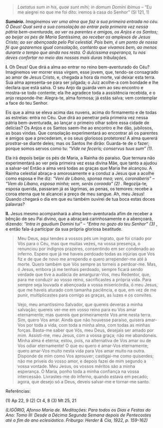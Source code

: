 > *Laetatus sum in his, quae sunt mihi; in domum Domini ibimus* – “Eu me alegrei no que me foi dito: iremos à casa do Senhor” (Sl 121, 1)

***Sumário.** Imaginemos ver uma alma que faz a sua primeira entrada no céu. Ó Deus! Qual será a sua consolação ao entrar pela primeira vez nessa pátria bem-aventurada, ao ver os parentes e amigos, os Anjos e os Santos; ao beijar os pés de Maria Santíssima, ao receber os amplexos de Jesus Cristo; ao ser abençoada pelo Pai celestial. Pois bem, é um ponto de nossa fé que gozaremos igual consolação, contanto que vivamos bem, ao menos durante o tempo que ainda nos resta. Ó dulcíssima esperança, tu nos deves confortar no meio das nossas mais duras tribulações.*

**I.** Oh Deus! Que dirá a alma ao entrar no reino bem-aventurado do Céu? Imaginemos ver morrer essa virgem, esse jovem, que, tendo-se consagrado ao amor de Jesus Cristo, e, chegada a hora da morte, vai deixar esta terra. Sua alma apresenta-se para ser julgada; o Juiz acolhe-a com bondade e lhe declara que está salva. O seu Anjo da guarda vem ao seu encontro e mostra-se todo contente; ela lhe agradece toda a assistência recebida, e o anjo responde-lhe: Alegra-te, alma formosa; já estás salva; vem contemplar a face do teu Senhor.

Eis que a alma se eleva acima das nuvens, acima do firmamento e de todas as estrelas: entra no Céu. Que dirá ao penetrar pela primeira vez nessa pátria bem-aventurada, ao lançar o primeiro olhar sobre essa cidade de delícias? Os Anjos e os Santos saem-lhe ao encontro e lhe dão, jubilosos, as boas vindas. Que consolação experimentará ao encontrar ali os parentes e amigos que a precederam, e os seus gloriosos protetores! A alma quererá prostrar-se diante deles; mas os Santos lhe dirão: Guarda-te de o fazer; porque somos servos como tu: *“Vide ne feceris; conservus tuus sum” (1).*

Ela irá depois beijar os pés de Maria, a Rainha do paraíso. Que ternura não experimentará ao ver pela primeira vez essa divina Mãe, que tanto a ajudou a salvar-se! Então a alma verá todas as graças que Maria lhe alcançou. A Rainha celestial abraça-a amorosamente e a conduz a Jesus que a acolhe como esposa e lhe diz: *“Veni de Libano, sponsa mea; veni, coronaberis” – “Vem do Líbano, esposa minha; vem, serás coroada” (2)* . Regozija-te, esposa querida, passaram já as lágrimas, as penas, os temores: recebe a coroa eterna que te alcancei a preço de meu sangue. Ah, meu Jesus! Quando chegará o dia em que eu também ouvirei de tua boca estas doces palavras?

**II.** Jesus mesmo acompanhará a alma bem-aventurada afim de receber a bênção de seu Pai divino, que a abraçará carinhosamente e a abençoará, dizendo: *“Intra in gaudium Domini tui” – “Entra no gozo do teu Senhor” (3)* , e então fala-á participar da sua própria gloriosa beatitude.

> Meu Deus, aqui tendes a vossos pés um ingrato, que foi criado por Vós para o Céu, mas que muitas vezes, na vossa presença, o renunciou por indignos prazeres, consentindo em ser condenado ao inferno. Espero que já me haveis perdoado todas as injúrias que Vos fiz e de que de novo me arrependo e quero arrepender-me até à morte. Quero também que Vós sempre as torneis a perdoar-me. Mas, ó Jesus, embora já me tenhais perdoado, sempre ficará sendo verdade que tive a audácia de amargurar-Vos, meu Redentor, que, para me conduzir ao vosso reino, sacrificastes a própria vida. Para sempre seja louvada e abençoada a vossa misericórdia, ó meu Jesus, que me haveis aturado com tamanha paciência, e que, em vez de me punir, multiplicastes para comigo as graças, as luzes e os convites.
>
> Vejo, meu amantíssimo Salvador, que quereis deveras a minha salvação; quereis ver-me em vosso reino para eu Vos amar eternamente; mas quereis que primeiramente Vos ame nesta terra. Sim, quero Vos amar. Ainda que não houvesse paraíso, quisera amar-Vos por toda a vida, com toda a minha alma, com todas as minhas forças. Basta-me saber que Vós, meu Deus, desejais ser amado por mim. Assisti-me, meu Jesus, com a vossa graça; não me abandoneis. Minha alma é eterna; estou, pois, na alternativa de Vos amar ou de Vos odiar eternamente! O que eu quero é amar-Vos eternamente; quero amar-Vos muito nesta vida para Vos amar muito na outra. Disponde de mim como Vos aprouver; castigai-me como quiserdes; não me priveis do vosso amor, e depois fazei de mim segundo a vossa vontade. Meu Jesus, os vossos méritos são a minha esperança. Ó Maria, ponho toda a minha confiança na vossa intercessão. Livrastes-me do inferno, quando estava em pecado; agora, que desejo só a Deus, deveis salvar-me e tornar-me santo.

Referências:

\(1\) Ap 22, 9 (2) Ct 4, 8 (3) Mt 25, 21

*(LIGÓRIO, Afonso Maria de. Meditações: Para todos os Dias e Festas do Ano: Tomo III: Desde a Décima Segunda Semana depois de Pentecostes até o fim do ano eclesiástico. Friburgo: Herder & Cia, 1922, p. 159-162)*
